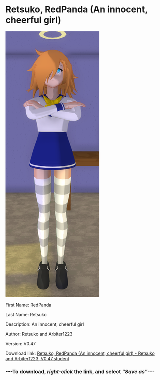 # Retsuko, RedPanda (An innocent, cheerful girl)

<img src = "https://raw.githubusercontent.com/Arbiter1223/Daigaku-Gurashi-Custom-Students/master/Students/Files/Retsuko%2C%20RedPanda%20(An%20innocent%2C%20cheerful%20girl).png">

First Name: RedPanda

Last Name: Retsuko

Description: An innocent, cheerful girl

Author: Retsuko and Arbiter1223

Version: V0.47

Download link: <a href="https://raw.githubusercontent.com/Arbiter1223/Daigaku-Gurashi-Custom-Students/master/Students/Files/Retsuko%2C%20RedPanda%20(An%20innocent%2C%20cheerful%20girl)%20-%20Retsuko%20and%20Arbiter1223%2C%20V0.47.student">Retsuko, RedPanda (An innocent, cheerful girl) - Retsuko and Arbiter1223, V0.47.student</a>

### ---**To download, _right-click_ the link, and select _"Save as"_**---
